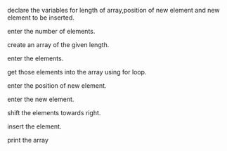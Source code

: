 declare the variables for length of array,position of new element and new element to be inserted.

enter the number of elements.

create an array of the given length.

enter the elements.

get those elements into the array using for loop.

enter the position of new element.

enter the new element.

shift the elements towards right.

insert the element.

print the array
